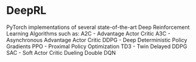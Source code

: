 # DeepRL
PyTorch implementations of several state-of-the-art Deep Reinforcement Learning Algorithms such as:
A2C - Advantage Actor Critic
A3C - Asynchronous Advantage Actor Critic
DDPG - Deep Deterministic Policy Gradients
PPO - Proximal Policy Optimization
TD3 - Twin Delayed DDPG
SAC - Soft Actor Critic
Dueling Double DQN

